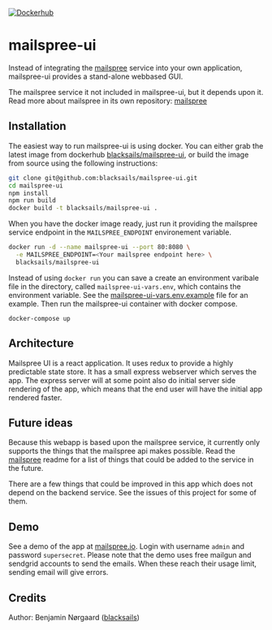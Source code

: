 [![Dockerhub](https://img.shields.io/badge/dockerhub-repo-blue.svg)](https://hub.docker.com/r/blacksails/mailspree-ui)
# mailspree-ui

Instead of integrating the [mailspree](https://github.com/blacksails/mailspree)
service into your own application, mailspree-ui provides a stand-alone webbased
GUI.

The mailspree service it not included in mailspree-ui, but it depends upon it.
Read more about mailspree in its own repository:
[mailspree](https://github.com/blacksails/mailspree)

## Installation

The easiest way to run mailspree-ui is using docker. You can either grab the
latest image from dockerhub
[blacksails/mailspree-ui](https://hub.docker.com/r/blacksails/mailspree-ui), or
build the image from source using the following instructions:

```bash
git clone git@github.com:blacksails/mailspree-ui.git
cd mailspree-ui
npm install
npm run build
docker build -t blacksails/mailspree-ui .
```

When you have the docker image ready, just run it providing the mailspree
service endpoint in the `MAILSPREE_ENDPOINT` environement variable.

```bash
docker run -d --name mailspree-ui --port 80:8080 \
  -e MAILSPREE_ENDPOINT=<Your mailspree endpoint here> \
  blacksails/mailspree-ui
```

Instead of using `docker run` you can save a create an environment varibale
file in the directory, called `mailspree-ui-vars.env`, which contains the
environment variable. See the
[mailspree-ui-vars.env.example](mailspree-ui-vars.env.example) file for an
example. Then run the mailspree-ui container with docker compose.

```base
docker-compose up
```

## Architecture

Mailspree UI is a react application. It uses redux to provide a highly
predictable state store. It has a small express webserver which serves the app.
The express server will at some point also do initial server side rendering of
the app, which means that the end user will have the initial app rendered
faster.

## Future ideas
Because this webapp is based upon the mailspree service, it currently only
supports the things that the mailspree api makes possible. Read the
[mailspree](https://github.com/blacksails/mailspree) readme for a list of
things that could be added to the service in the future.

There are a few things that could be improved in this app which does not depend
on the backend service. See the issues of this project for some of them.

## Demo

See a demo of the app at [mailspree.io](https://mailspree.io). Login with
username `admin` and password `supersecret`. Please note that the demo uses
free mailgun and sendgrid accounts to send the emails. When these reach their
usage limit, sending email will give errors.

## Credits

Author: Benjamin Nørgaard ([blacksails](https://github.com/blacksails))
